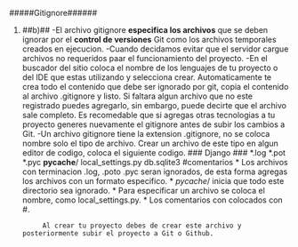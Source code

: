  
   #####Gitignore######

1. ##b)##   -El archivo gitignore **especifica los archivos** que se deben ignorar por el **control de versiones** Git
             como los archivos temporales creados en ejecucion.
            -Cuando decidamos evitar que el servidor cargue archivos no requeridos paar el funcionamiento del proyecto.
            -En el buscador del sitio coloca el nombre de los lenguajes de tu proyecto o del IDE que estas utilizando y 
             selecciona crear.
             Automaticamente te crea todo el contenido que debe ser ignorado por git, copia el contenido al archivo 
             .gitignore y listo.
             Si faltara algun archivo que no este registrado puedes agregarlo, sin embargo, puede decirte que el 
             archivo sale completo.
             Es recomedable que si agregas otras tecnologias a tu proyecto generes nuevamente el gitignore antes de
             subir los cambios a Git.
            -Un archivo gitignore tiene la extension .gitignore, no se coloca nombre solo el tipo de archivo.
             Crear un archivo de este tipo en algun editor de codigo, coloca el siguiente codigo. 
                ### Django ###
                *.log
                *.pot
                *.pyc
                __pycache__/
                local_settings.py
                db.sqlite3
                #comentarios
             * Los archivos con terminacion .log, .poto .pyc seran ignorados, de esta forma agregas los archivos con
             un formato especifico.
             * _pycache_/ inicia que todo este directorio sea ignorado.
             * Para especificar un archivo se coloca el nombre, como local_settings.py.
             * Los comentarios con colocados con #.
            
            Al crear tu proyecto debes de crear este archivo y posteriormente subir el proyecto a Git o Github.    